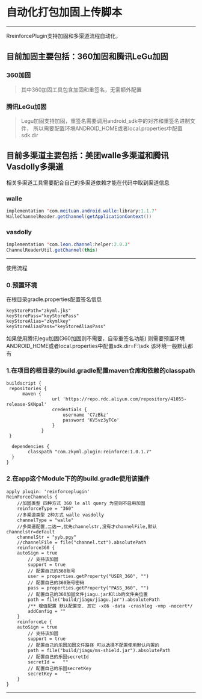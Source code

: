 # 自动化打包加固上传脚本

------
RreinforcePlugin支持加固和多渠道流程自动化，
## 目前加固主要包括：360加固和腾讯LeGu加固
### 360加固
> 其中360加固工具包含加固和重签名，无需额外配置

### 腾讯LeGu加固
> Legu加固支持加固，重签名需要调用android_sdk中的对齐和重签名进制文件，
所以需要配置环境ANDROID_HOME或者local.properties中配置sdk.dir

## 目前多渠道主要包括：美团walle多渠道和腾讯Vasdolly多渠道
相关多渠道工具需要配合自己的多渠道依赖才能在代码中取到渠道信息
### walle
```java
implementation 'com.meituan.android.walle:library:1.1.7'
WalleChannelReader.getChannel(getApplicationContext())
```
### vasdolly
```java
implementation 'com.leon.channel:helper:2.0.3'
ChannelReaderUtil.getChannel(this)
```


------
使用流程
### 0.预置环境
在根目录gradle.properties配置签名信息
```
keyStorePath="zkyml.jks"
keyStorePass="keyStorePass"
keyStoreAlias="zkymlkey"
keyStoreAliasPass="keyStoreAliasPass"
```
如果使用腾讯legu加固(360加固则不需要，自带重签名功能)
则需要预置环境ANDROID_HOME或者local.properties中配置sdk.dir=F\:\\sdk
该环境一般默认都有
### 1.在项目的根目录的build.gradle配置maven仓库和依赖的classpath
```
buildscript {
 repositories {
      maven {
                 url 'https://repo.rdc.aliyun.com/repository/41055-release-SKNpal'
                 credentials {
                     username 'C7zBkz'
                     password 'KV5vz3yTCo'
                 }
             }
 }

  dependencies {
        classpath "com.zkyml.plugin:reinforce:1.0.1.7"
  }
}
```
### 2.在app这个Module下的的build.gradle使用该插件
```
apply plugin: 'reinforceplugin'
ReinForceChannels {
    //加固类型 四种方式 360 le all query 为空则不启用加固
    reinforceType = "360"
    //多渠道类型 2种方式 walle vasdolly
    channelType = "walle"
    //多渠道配置,二选一,优先channelstr,没有才channelFile,默认channelstr=default
    channelStr = "yyb,pgy"
    //channelFile = file("channel.txt").absolutePath
    reinforce360 {
    autoSign = true
        // 支持该加固
        support = true
        // 配置自己的360账号
        user = properties.getProperty("USER_360", "")
        // 配置自己的360账号密码
        pass = properties.getProperty("PASS_360", "")
        // 配置自己的360加固文件jiagu.jar和lib的文件夹位置
        path = file("build/jiagu/jiagu.jar").absolutePath
        /** 增值配置 默认配置空. 其它 -x86 -data -crashlog -vmp -nocert*/
        addConfig = ""
    }
    reinforceLe {
    autoSign = true
        // 支持该加固
        support = true
        // 配置自己的乐固加固文件路径 可以选择不配置使用默认内置的
        path = file("build/jiagu/ms-shield.jar").absolutePath
        // 配置自己的乐固secretId
        secretId =   ""
        // 配置自己的乐固secretKey
        secretKey =   ""
    }
}
```
------
